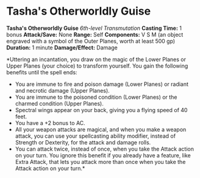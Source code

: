 # Tasha's Otherworldly Guise

**Tasha's Otherworldly Guise**
_6th-level Transmutation_
**Casting Time:** 1 bonus
**Attack/Save:** None
**Range:** Self
**Components:** V S M (an object engraved with a symbol of the Outer Planes, worth at least 500 gp)
**Duration:** 1 minute
**Damage/Effect:** Damage

*Uttering an incantation, you draw on the magic of the Lower Planes or Upper Planes (your choice) to transform yourself. You gain the following benefits until the spell ends:
* You are immune to fire and poison damage (Lower Planes) or radiant and necrotic damage (Upper Planes).
* You are immune to the poisoned condition (Lower Planes) or the charmed condition (Upper Planes).
* Spectral wings appear on your back, giving you a flying speed of 40 feet.
* You have a +2 bonus to AC.
* All your weapon attacks are magical, and when you make a weapon attack, you can use your spellcasting ability modifier, instead of Strength or Dexterity, for the attack and damage rolls.
* You can attack twice, instead of once, when you take the Attack action on your turn. You ignore this benefit if you already have a feature, like Extra Attack, that lets you attack more than once when you take the Attack action on your turn.*